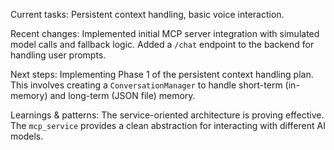 Current tasks: Persistent context handling, basic voice interaction.

Recent changes: Implemented initial MCP server integration with simulated model calls and fallback logic. Added a `/chat` endpoint to the backend for handling user prompts.

Next steps: Implementing Phase 1 of the persistent context handling plan. This involves creating a `ConversationManager` to handle short-term (in-memory) and long-term (JSON file) memory.

Learnings & patterns: The service-oriented architecture is proving effective. The `mcp_service` provides a clean abstraction for interacting with different AI models.
